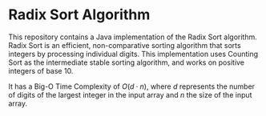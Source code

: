 # Radix Sort Algorithm
This repository contains a Java implementation of the Radix Sort algorithm. Radix Sort is an efficient, non-comparative sorting algorithm that sorts integers by processing individual digits. This implementation uses Counting Sort as the intermediate stable sorting algorithm, and works on positive integers of base 10.

It has a Big-O Time Complexity of $O(d\cdot n)$, where $d$ represents the number of digits of the largest integer in the input array and $n$ the size of the input array.
